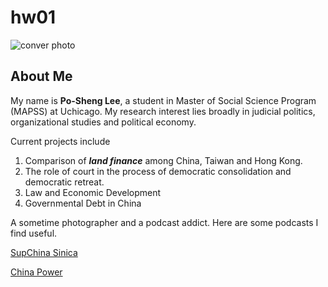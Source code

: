 # hw01

![conver photo](https://github.com/lpstntw/hw01/blob/master/20170701-DSC_0372%202.jpg)

## About Me
My name is **Po-Sheng Lee**, a student in Master of Social Science Program (MAPSS) at Uchicago. My research interest lies broadly in judicial politics, organizational studies and political economy.

Current projects include 
1. Comparison of ***land finance*** among China, Taiwan and Hong Kong.
2. The role of court in the process of democratic consolidation and democratic retreat.
3. Law and Economic Development
4. Governmental Debt in China

A sometime photographer and a podcast addict. Here are some podcasts I find useful.

[SupChina Sinica](https://supchina.com/category/podcast/)

[China Power](https://chinapower.csis.org/podcasts/)